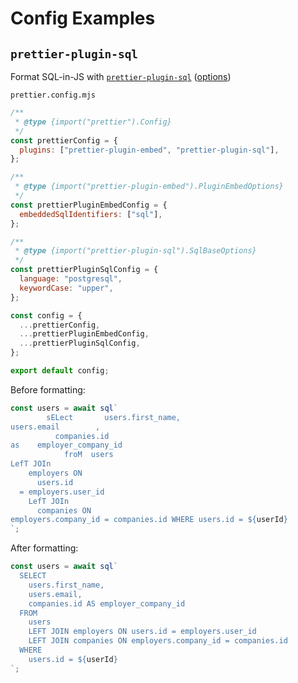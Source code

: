 # Config Examples

## `prettier-plugin-sql`

Format SQL-in-JS with [`prettier-plugin-sql`](https://github.com/un-ts/prettier/tree/master/packages/sql) ([options](https://github.com/un-ts/prettier/tree/master/packages/sql#parser-options))

`prettier.config.mjs`

```js
/**
 * @type {import("prettier").Config}
 */
const prettierConfig = {
  plugins: ["prettier-plugin-embed", "prettier-plugin-sql"],
};

/**
 * @type {import("prettier-plugin-embed").PluginEmbedOptions}
 */
const prettierPluginEmbedConfig = {
  embeddedSqlIdentifiers: ["sql"],
};

/**
 * @type {import("prettier-plugin-sql").SqlBaseOptions}
 */
const prettierPluginSqlConfig = {
  language: "postgresql",
  keywordCase: "upper",
};

const config = {
  ...prettierConfig,
  ...prettierPluginEmbedConfig,
  ...prettierPluginSqlConfig,
};

export default config;
```

Before formatting:

```ts
const users = await sql`
        sELect       users.first_name,
users.email        ,
          companies.id 
as    employer_company_id
            froM  users
LefT JOIn
    employers ON
      users.id
  = employers.user_id
    LefT JOIn
      companies ON
employers.company_id = companies.id WHERE users.id = ${userId}
`;
```

After formatting:

```ts
const users = await sql`
  SELECT
    users.first_name,
    users.email,
    companies.id AS employer_company_id
  FROM
    users
    LEFT JOIN employers ON users.id = employers.user_id
    LEFT JOIN companies ON employers.company_id = companies.id
  WHERE
    users.id = ${userId}
`;
```
